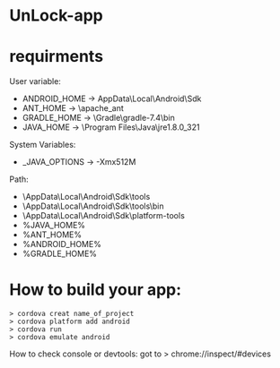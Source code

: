 # UnLock-app

# requirments 
  User variable:
 - ANDROID_HOME -> AppData\Local\Android\Sdk
 - ANT_HOME -> \apache_ant
 - GRADLE_HOME -> \Gradle\gradle-7.4\bin
 - JAVA_HOME -> \Program Files\Java\jre1.8.0_321
 
  System Variables:
  
 - _JAVA_OPTIONS -> -Xmx512M
 
  Path:
  
- \AppData\Local\Android\Sdk\tools
- \AppData\Local\Android\Sdk\tools\bin
- \AppData\Local\Android\Sdk\platform-tools
- %JAVA_HOME%
- %ANT_HOME%
- %ANDROID_HOME%
- %GRADLE_HOME%

# How to build your app:
```
> cordova creat name_of_project
> cordova platform add android
> cordova run
> cordova emulate android 
```

How to check console or devtools:
got to > chrome://inspect/#devices
